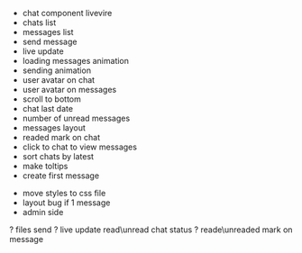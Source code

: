  + chat component livevire
 + chats list
 + messages list
 + send message
 + live update
 + loading messages animation
 + sending animation
 + user avatar on chat
 + user avatar on messages
 + scroll to bottom
 + chat last date
 + number of unread messages
 + messages layout
 + readed mark on chat
 + click to chat to view messages
 + sort chats by latest
 + make toltips
 + create first message
 - move styles to css file
 - layout bug if 1 message
 - admin side

 ? files send
 ? live update read\unread chat status
 ? reade\unreaded mark on message
